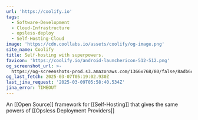```yaml
---
url: 'https://coolify.io'
tags:
  - Software-Development
  - Cloud-Infrastructure
  - opsless-deploy
  - Self-Hosting-Cloud
image: 'https://cdn.coollabs.io/assets/coolify/og-image.png'
site_name: Coolify
title: Self-hosting with superpowers.
favicon: 'https://coolify.io/android-launchericon-512-512.png'
og_screenshot_url: >-
  https://og-screenshots-prod.s3.amazonaws.com/1366x768/80/false/8adb6cd229225f3089022eda32c5ae6c0d5b1a4b17b5b55bfabbb1493a916eb5.jpeg
og_last_fetch: 2025-03-07T05:19:02.930Z
last_jina_request: '2025-03-09T05:58:40.534Z'
jina_error: TIMEOUT
---
```

An [[Open Source]] framework for [[Self-Hosting]] that gives the same powers of [[Opsless Deployment Providers]]

